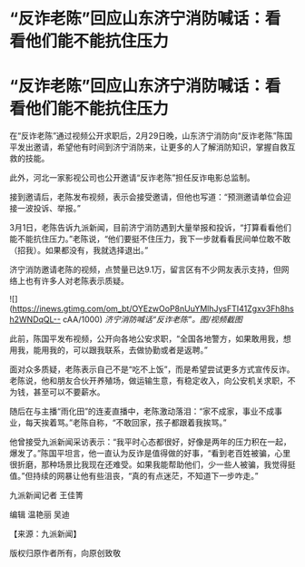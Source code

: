 # “反诈老陈”回应山东济宁消防喊话：看看他们能不能抗住压力

# “反诈老陈”回应山东济宁消防喊话：看看他们能不能抗住压力

在“反诈老陈”通过视频公开求职后，2月29日晚，山东济宁消防向“反诈老陈”陈国平发出邀请，希望他有时间到济宁消防来，让更多的人了解消防知识，掌握自救互救的技能。

此外，河北一家影视公司也公开邀请“反诈老陈”担任反诈电影总监制。

接到邀请后，老陈发布视频，表示会接受邀请，但他也写道：“预测邀请单位会迎接一波投诉、举报。”

3月1日，老陈告诉九派新闻，目前济宁消防遇到大量举报和投诉，“打算看看他们能不能抗住压力。”老陈说，“他们要挺不住压力，我下一步就看看民间单位敢不敢（招我）。如果都没有，我就选择退出。”

济宁消防邀请老陈的视频，点赞量已达9.1万，留言区有不少网友表示支持，但网络上也有许多人对老陈表示质疑。

![](https://inews.gtimg.com/om_bt/OYEzwOoP8nUuYMlhJysFTI41Zgxv3Fh8hsh2WNDqQL--
cAA/1000) _济宁消防喊话“反诈老陈”。图/视频截图_

此前，陈国平发布视频，公开向各地公安求职，“全国各地警方，如果敢用我，想用我，能用我的，可以跟我联系，去做协勤或者是返聘。”

面对众多质疑，老陈表示自己不是“吃不上饭”，而是希望尝试更多方式宣传反诈。老陈说，他和朋友合伙开养殖场，做运输生意，有稳定收入，向公安机关求职，不为钱，甚至可以不要薪水。

随后在与主播“雨化田”的连麦直播中，老陈激动落泪：“家不成家，事业不成事业，每天挨着骂。”老陈自称，“不敢回家，孩子都跟着我挨骂。”

他曾接受九派新闻采访表示：“我平时心态都很好，好像是两年的压力积在一起，爆发了。”陈国平坦言，他一直认为反诈是值得做的好事，“看到老百姓被骗，心里很折磨，那种场景比我现在还难受。如果我能帮助他们，少一些人被骗，我觉得挺值。”但持续的网暴让他有些沮丧，“真的有点迷茫，不知道下一步咋走。”

九派新闻记者 王佳箐

编辑 温艳丽 吴迪

【来源：九派新闻】

版权归原作者所有，向原创致敬

